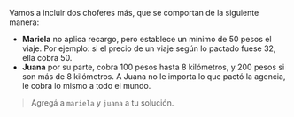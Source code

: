 Vamos a incluir dos choferes más, que se comportan de la siguiente manera:

* **Mariela** no aplica recargo, pero establece un mínimo de 50 pesos el viaje. Por ejemplo: si el precio de un viaje según lo pactado fuese 32, ella cobra 50.
* **Juana** por su parte, cobra 100 pesos hasta 8 kilómetros, y 200 pesos si son más de 8 kilómetros. A Juana no le importa lo que pactó la agencia, le cobra lo mismo a todo el mundo.
 
> Agregá a `mariela` y `juana` a tu solución.

